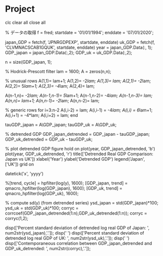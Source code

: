 # Project

clc
clear all
close all

% データの取得
f = fred;
startdate = '01/01/1994';
enddate = '07/01/2020';

japan_GDP = fetch(f, 'JPNRGDPEXP', startdate, enddate)
uk_GDP = fetch(f, 'CLVMNACSCAB1GQUK', startdate, enddate)
year = japan_GDP.Data(:, 1);
GDP_japan = japan_GDP.Data(:,2);
GDP_uk = uk_GDP.Data(:,2);

n = size(GDP_japan, 1);

% Hodrick-Prescott filter
lam = 1600;
A = zeros(n,n);

% unusual rows
A(1,1)= lam+1; A(1,2)= -2*lam; A(1,3)= lam;
A(2,1)= -2*lam; A(2,2)= 5*lam+1; A(2,3)= -4*lam; A(2,4)= lam;

A(n-1,n)= -2*lam; A(n-1,n-1)= 5*lam+1; A(n-1,n-2)= -4*lam; A(n-1,n-3)= lam;
A(n,n)= lam+1; A(n,n-1)= -2*lam; A(n,n-2)= lam;

% generic rows
for i=3:n-2
    A(i,i-2) = lam; A(i,i-1) = -4*lam; A(i,i) = 6*lam+1;
    A(i,i+1) = -4*lam; A(i,i+2) = lam;
end



tauGDP_japan = A\GDP_japan;
tauGDP_uk = A\GDP_uk;



% detrended GDP
GDP_japan_detrended = GDP_japan - tauGDP_japan;
GDP_uk_detrended = GDP_uk - tauGDP_uk;

% plot detrended GDP
figure
hold on
plot(year, GDP_japan_detrended, 'b')
plot(year, GDP_uk_detrended, 'r')
title(['Detrended Real GDP Comparison: Japan vs UK'])
xlabel('Year')
ylabel('Detrended GDP')
legend('Japan', ['UK'])
grid on

datetick('x', 'yyyy')


%[trend, cycle] = hpfilter(log(y), 1600);
[GDP_japan, trend] = qmacro_hpfilter(log(GDP_japan), 1600);
[GDP_uk, trend] = qmacro_hpfilter(log(GDP_uk), 1600);


% compute sd(y) (from detrended series)
ysd_japan = std(GDP_japan)*100;
ysd_uk = std(GDP_uk)*100;
corryc = corrcoef(GDP_japan_detrended(1:n),GDP_uk_detrended(1:n)); corryc = corryc(1,2);


disp(['Percent standard deviation of detrended log real GDP of Japan: ', num2str(ysd_japan),'.']); disp(' ')
disp(['Percent standard deviation of detrended log real GDP of UK: ', num2str(ysd_uk),'.']); disp(' ')
disp(['Contemporaneous correlation between GDP_japan_detrended and GDP_uk_detrended: ', num2str(corryc),'.']);

